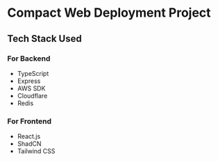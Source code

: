 # Compact Web Deployment Project

## Tech Stack Used

### For Backend
<ul>
  <li>TypeScript</li>
  <li>Express</li>
  <li>AWS SDK</li>
  <li>Cloudflare</li>
  <li>Redis</li>
</ul>

### For Frontend
<ul>
  <li>React.js</li>
  <li>ShadCN</li>
  <li>Tailwind CSS</li>
</ul>
